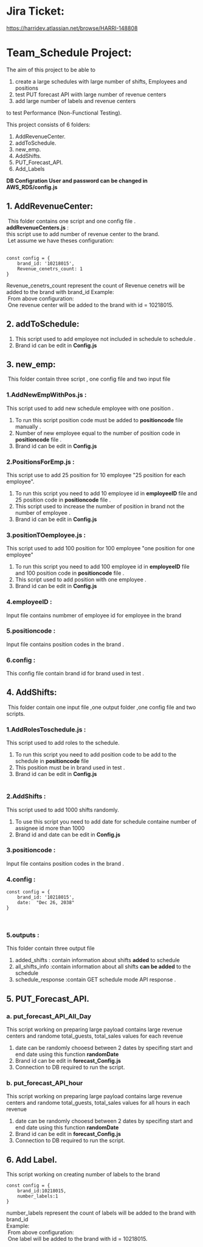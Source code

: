 # Jira Ticket:

https://harridev.atlassian.net/browse/HARRI-148808

# Team_Schedule Project:

The aim of this project to be able to 
1. create a large schedules with large number of shifts, Employees and positions 
2. test PUT forecast API wiith large number of revenue centers
3. add large number of labels and revenue centers

to test  Performance (Non-Functional Testing).

This project consists of 6 folders:

1. AddRevenueCenter.
2. addToSchedule.
3. new_emp.
4. AddShifts.
5. PUT_Forecast_API.
6. Add_Labels

**DB Configration User and password can be changed in AWS_RDS/config.js** <br />


## 1. AddRevenueCenter:
​
This folder contains one script and one config file .<br />
​
**addRevenueCenters.js** : <br />
this script use to add number of revenue center to the brand. <br />
​
Let assume we have theses configuration: <br />
​
```
const config = {
    brand_id: '10218015',
    Revenue_cenetrs_count: 1  
}
```
Revenue_cenetrs_count represent the count of Revenue cenetrs will be added to the brand with brand_id 
Example: <br />
​
From above configuration: <br />
​
One revenue center will be added to the brand with id = 10218015. <br />

## 2. addToSchedule:
1. This script used to add employee not included in schedule to schedule . <br />
2. ​Brand id can be edit in **Config.js** <br />

## 3. new_emp:
​
This folder contain three script , one config file and two input file  <br />
### 1.AddNewEmpWithPos.js :
This script used to add new schedule employee with one position . 
1. To run this script position code  must be added to **positioncode** file manually .
2. Number of new employee equal to the number of position code in **positioncode** file .
3. ​Brand id can be edit in **Config.js** <br />
### 2.PositionsForEmp.js :
This script use to add 25 position for 10 employee "25 position for each employee".
1. To run this script you need to add 10 employee id in **employeeID** file and 25 position code in **positioncode** file .
2. This script used to increase the number of position in brand not the number of employee .
3. Brand id can be edit in **Config.js** <br />
### 3.positionTOemployee.js : 
This script used to add 100 position for 100 employee "one position for one employee"
1. To run this script you need to add 100 employee id in **employeeID** file and 100 position code in **positioncode** file .
2. This script used to add position with one employee .
3. Brand id can be edit in **Config.js** <br />
### 4.employeeID :
Input file contains numbmer of employee id for employee in the brand
### 5.positioncode :
Input file contains position codes in the brand .
### 6.config :
This config file contain brand id for brand used in test .

## 4. AddShifts:
​
This folder contain one input file ,one output folder ,one config file and two scripts.
​
### 1.AddRolesToschedule.js :
This script used to add roles to the schedule.
1. To run this script you need to add position code to be add to the schedule in **positioncode** file
2. This position must be in brand used in test .
3. ​Brand id can be edit in **Config.js** <br />
​
### 2.AddShifts :
This script used to add 1000 shifts randomly.
1. To use this script you need to add date for schedule containe number of assignee id more than 1000
2. ​Brand id and date can be edit in **Config.js** <br />
### 3.positioncode :
Input file contains position codes in the brand .
​
### 4.config :
```
const config = {
    brand_id: '10218015',
    date:  "Dec 26, 2038"
}
```
​
### 5.outputs :
 This folder contain three output file
  1. added_shifts : contain information about shifts **added** to schedule 
  2. all_shifts_info :contain information about all shifts **can be added** to the schedule 
  3. schedule_response :contain GET schedule mode API response .

## 5. PUT_Forecast_API.
### a. put_forecast_API_All_Day

This script working on preparing large payload contains large revenue centers and randome total_guests, total_sales values for each revenue  <br />
  1. date can be randomly chooesd between 2 dates by specifing start and end date using this function **randomDate** <br />
  2. Brand id can be edit in **forecast_Config.js** <br />
  3. Connection to DB required to run the script. 

### b. put_forecast_API_hour

This script working on preparing large payload contains large revenue centers and randome total_guests, total_sales values for all hours in each revenue <br />
  1. date can be randomly chooesd between 2 dates by specifing start and end date using this function **randomDate** <br />
  2. Brand id can be edit in **forecast_Config.js** <br />
  3. Connection to DB required to run the script. 


## 6. Add Label.

This script working on creating number of labels to the brand <br />
```
const config = {
    brand_id:10218015,
    number_labels:1
}
```
number_labels represent the count of labels will be added to the brand with brand_id  <br />
Example: <br />
​
From above configuration: <br />
​
One label will be added to the brand with id = 10218015.

